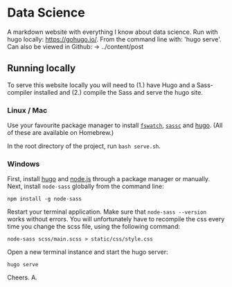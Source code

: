 # Data Science

A markdown website with everything I know about data science. Run with hugo locally: https://gohugo.io/. From the command line with: 'hugo serve'. Can also be viewed in Github: -> ../content/post

## Running locally
To serve this website locally you will need to (1.) have Hugo and a Sass-compiler installed and (2.) compile the Sass and serve the hugo site.

### Linux / Mac
Use your favourite package manager to install [`fswatch`](https://github.com/emcrisostomo/fswatch), [`sassc`](https://github.com/sass/sassc) and [hugo](https://gohugo.io). (All of these are available on Homebrew.)

In the root directory of the project, run `bash serve.sh`.

### Windows
First, install [hugo](https://gohugo.io) and [node.js](https://nodejs.org) through a package manager or manually. Next, install `node-sass` globally from the command line:

```
npm install -g node-sass
```

Restart your terminal application. Make sure that `node-sass --version` works without errors. You will unfortunately have to recompile the css every time you change the scss file, using the following command:

```
node-sass scss/main.scss > static/css/style.css
```

Open a new terminal instance and start the hugo server:

```
hugo serve
```

Cheers. A.
